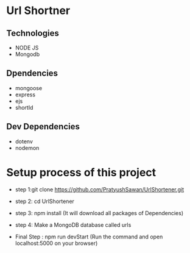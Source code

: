 # Url Shortner

## Technologies

* NODE JS
* Mongodb

## Dpendencies

* mongoose
* express
* ejs
* shortId

## Dev Dependencies

* dotenv
* nodemon

# Setup process of this project

* step 1:git clone https://github.com/PratyushSawan/UrlShortener.git

* step 2: cd UrlShortener

* step 3: npm install (It will download all packages of Dependencies)

* step 4: Make a MongoDB database called urls

* Final Step : npm run devStart (Run the command and open localhost:5000 on your browser)